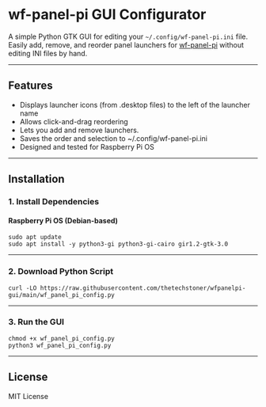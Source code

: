 # wf-panel-pi GUI Configurator

A simple Python GTK GUI for editing your `~/.config/wf-panel-pi.ini` file.  
Easily add, remove, and reorder panel launchers for [wf-panel-pi](https://github.com/WayfireWM/wf-panel-pi) without editing INI files by hand.

---

## Features

- Displays launcher icons (from .desktop files) to the left of the launcher name
- Allows click-and-drag reordering
- Lets you add and remove launchers.
- Saves the order and selection to ~/.config/wf-panel-pi.ini
- Designed and tested for Raspberry Pi OS

---

## Installation

### 1. Install Dependencies

#### Raspberry Pi OS (Debian-based)
```
sudo apt update
sudo apt install -y python3-gi python3-gi-cairo gir1.2-gtk-3.0
```
---

### 2. Download Python Script
```
curl -LO https://raw.githubusercontent.com/thetechstoner/wfpanelpi-gui/main/wf_panel_pi_config.py
```

---

### 3. Run the GUI
```
chmod +x wf_panel_pi_config.py
python3 wf_panel_pi_config.py
```
---

## License

MIT License
